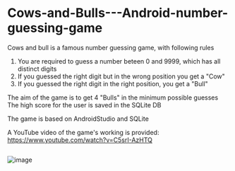 # Cows-and-Bulls---Android-number-guessing-game

Cows and bull is a famous number guessing game, with following rules

1. You are required to guess a number beteen 0 and 9999, which has all distinct digits
2. If you guessed the right digit but in the wrong position you get a "Cow"
3. If you guessed the right digit in the right position, you get a "Bull"

The aim of the game is to get 4 "Bulls" in the minimum possible guesses
The high score for the user is saved in the SQLite DB

The game is based on AndroidStudio and SQLite

A YouTube video of the game's working is provided: https://www.youtube.com/watch?v=C5srI-AzHTQ

<img></img>

![image](https://drive.google.com/file/d/0By8hUJNS38zXUTNOQmlTcTA5WEk/view?usp=sharing&resourcekey=0-pvOZo8FfO09Zu_Ig1shORQ)
